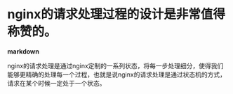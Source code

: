 nginx的请求处理过程的设计是非常值得称赞的。
========================================

**markdown**

nginx的请求处理是通过nginx定制的一系列状态，将每一步处理细分，使得我们能够更精确的处理每一个过程，也就是说nginx的请求处理是通过状态机的方式，请求在某个时候一定处于一个状态。




